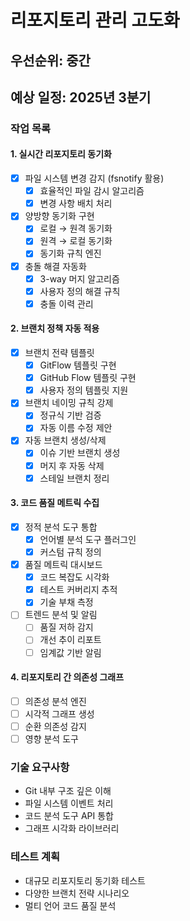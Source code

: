 # 리포지토리 관리 고도화

## 우선순위: 중간
## 예상 일정: 2025년 3분기

### 작업 목록

#### 1. 실시간 리포지토리 동기화
- [x] 파일 시스템 변경 감지 (fsnotify 활용)
  - [x] 효율적인 파일 감시 알고리즘
  - [x] 변경 사항 배치 처리
- [x] 양방향 동기화 구현
  - [x] 로컬 → 원격 동기화
  - [x] 원격 → 로컬 동기화
  - [x] 동기화 규칙 엔진
- [x] 충돌 해결 자동화
  - [x] 3-way 머지 알고리즘
  - [x] 사용자 정의 해결 규칙
  - [x] 충돌 이력 관리

#### 2. 브랜치 정책 자동 적용
- [x] 브랜치 전략 템플릿
  - [x] GitFlow 템플릿 구현
  - [x] GitHub Flow 템플릿 구현
  - [x] 사용자 정의 템플릿 지원
- [x] 브랜치 네이밍 규칙 강제
  - [x] 정규식 기반 검증
  - [x] 자동 이름 수정 제안
- [x] 자동 브랜치 생성/삭제
  - [x] 이슈 기반 브랜치 생성
  - [x] 머지 후 자동 삭제
  - [x] 스테일 브랜치 정리

#### 3. 코드 품질 메트릭 수집
- [x] 정적 분석 도구 통합
  - [x] 언어별 분석 도구 플러그인
  - [x] 커스텀 규칙 정의
- [x] 품질 메트릭 대시보드
  - [x] 코드 복잡도 시각화
  - [x] 테스트 커버리지 추적
  - [x] 기술 부채 측정
- [ ] 트렌드 분석 및 알림
  - [ ] 품질 저하 감지
  - [ ] 개선 추이 리포트
  - [ ] 임계값 기반 알림

#### 4. 리포지토리 간 의존성 그래프
- [ ] 의존성 분석 엔진
- [ ] 시각적 그래프 생성
- [ ] 순환 의존성 감지
- [ ] 영향 분석 도구

### 기술 요구사항
- Git 내부 구조 깊은 이해
- 파일 시스템 이벤트 처리
- 코드 분석 도구 API 통합
- 그래프 시각화 라이브러리

### 테스트 계획
- 대규모 리포지토리 동기화 테스트
- 다양한 브랜치 전략 시나리오
- 멀티 언어 코드 품질 분석